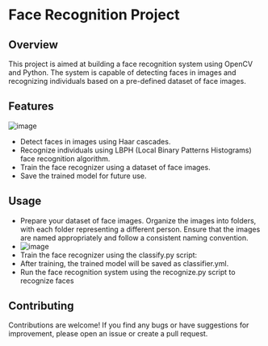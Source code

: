 # Face Recognition Project

## Overview

This project is aimed at building a face recognition system using OpenCV and Python. The system is capable of detecting faces in images and recognizing individuals based on a pre-defined dataset of face images.

## Features
![image](https://github.com/OjaswaniB/face-detection-and-recognition/assets/118871180/561e36a6-96f6-4bc5-a686-de7f26787b33)

- Detect faces in images using Haar cascades.
- Recognize individuals using LBPH (Local Binary Patterns Histograms) face recognition algorithm.
- Train the face recognizer using a dataset of face images.
- Save the trained model for future use.

## Usage
- Prepare your dataset of face images. Organize the images into folders, with each folder representing a different person. Ensure that the images are named appropriately and follow a consistent naming convention.
- ![image](https://github.com/OjaswaniB/face-detection-and-recognition/assets/118871180/8e025eca-8b15-4e7e-9c17-1da9622cc775)
- Train the face recognizer using the classify.py script:
- After training, the trained model will be saved as classifier.yml.
- Run the face recognition system using the recognize.py script to recognize faces

## Contributing
Contributions are welcome! If you find any bugs or have suggestions for improvement, please open an issue or create a pull request.
